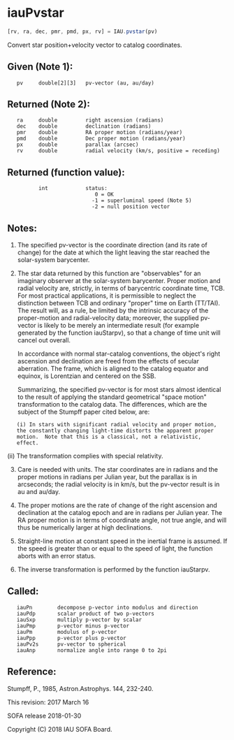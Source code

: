 # iauPvstar

```js
[rv, ra, dec, pmr, pmd, px, rv] = IAU.pvstar(pv)
```

Convert star position+velocity vector to catalog coordinates.

## Given (Note 1):
```
   pv     double[2][3]   pv-vector (au, au/day)
```

## Returned (Note 2):
```
   ra     double         right ascension (radians)
   dec    double         declination (radians)
   pmr    double         RA proper motion (radians/year)
   pmd    double         Dec proper motion (radians/year)
   px     double         parallax (arcsec)
   rv     double         radial velocity (km/s, positive = receding)
```

## Returned (function value):
```
          int            status:
                            0 = OK
                           -1 = superluminal speed (Note 5)
                           -2 = null position vector
```

## Notes:

1) The specified pv-vector is the coordinate direction (and its rate
   of change) for the date at which the light leaving the star
   reached the solar-system barycenter.

2) The star data returned by this function are "observables" for an
   imaginary observer at the solar-system barycenter.  Proper motion
   and radial velocity are, strictly, in terms of barycentric
   coordinate time, TCB.  For most practical applications, it is
   permissible to neglect the distinction between TCB and ordinary
   "proper" time on Earth (TT/TAI).  The result will, as a rule, be
   limited by the intrinsic accuracy of the proper-motion and
   radial-velocity data;  moreover, the supplied pv-vector is likely
   to be merely an intermediate result (for example generated by the
   function iauStarpv), so that a change of time unit will cancel
   out overall.

   In accordance with normal star-catalog conventions, the object's
   right ascension and declination are freed from the effects of
   secular aberration.  The frame, which is aligned to the catalog
   equator and equinox, is Lorentzian and centered on the SSB.

   Summarizing, the specified pv-vector is for most stars almost
   identical to the result of applying the standard geometrical
   "space motion" transformation to the catalog data.  The
   differences, which are the subject of the Stumpff paper cited
   below, are:

```
   (i) In stars with significant radial velocity and proper motion,
   the constantly changing light-time distorts the apparent proper
   motion.  Note that this is a classical, not a relativistic,
   effect.
```

   (ii) The transformation complies with special relativity.

3) Care is needed with units.  The star coordinates are in radians
   and the proper motions in radians per Julian year, but the
   parallax is in arcseconds; the radial velocity is in km/s, but
   the pv-vector result is in au and au/day.

4) The proper motions are the rate of change of the right ascension
   and declination at the catalog epoch and are in radians per Julian
   year.  The RA proper motion is in terms of coordinate angle, not
   true angle, and will thus be numerically larger at high
   declinations.

5) Straight-line motion at constant speed in the inertial frame is
   assumed.  If the speed is greater than or equal to the speed of
   light, the function aborts with an error status.

6) The inverse transformation is performed by the function iauStarpv.

## Called:
```
   iauPn        decompose p-vector into modulus and direction
   iauPdp       scalar product of two p-vectors
   iauSxp       multiply p-vector by scalar
   iauPmp       p-vector minus p-vector
   iauPm        modulus of p-vector
   iauPpp       p-vector plus p-vector
   iauPv2s      pv-vector to spherical
   iauAnp       normalize angle into range 0 to 2pi
```

## Reference:

   Stumpff, P., 1985, Astron.Astrophys. 144, 232-240.

This revision:  2017 March 16

SOFA release 2018-01-30

Copyright (C) 2018 IAU SOFA Board.